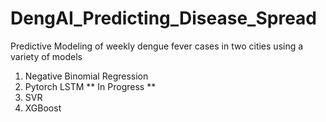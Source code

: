 # DengAI_Predicting_Disease_Spread
Predictive Modeling of weekly dengue fever cases in two cities using a variety of models

1. Negative Binomial Regression
2. Pytorch LSTM
** In Progress **
3. SVR
4. XGBoost
